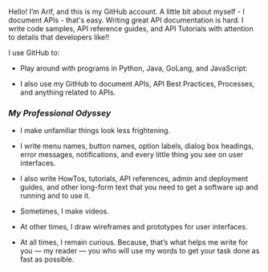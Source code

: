 Hello! I’m Arif, and this is my GitHub account. A little bit about myself - I document APIs - that's easy. Writing great API documentation is hard. I write code samples, API reference guides, and API Tutorials with attention to details that developers like!! 

I use GitHub to:

* Play around with programs in Python, Java, GoLang, and JavaScript:

* I also use my GitHub to document APIs, API Best Practices, Processes, and anything related to APIs.

### *My Professional Odyssey*

* I make unfamiliar things look less frightening.

* I write menu names, button names, option labels, dialog box headings, error messages, notifications, and every little thing you see on user interfaces.

* I also write HowTos, tutorials, API references, admin and deployment guides, and other long-form text that you need to get a software up and running and to use it.

* Sometimes, I make videos.

* At other times, I draw wireframes and prototypes for user interfaces.

* At all times, I remain curious. Because, that’s what helps me write for you — my reader — you who will use my words to get your task done as fast as possible.
